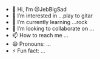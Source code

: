 - 👋 Hi, I’m @JebBigSad
- 👀 I’m interested in ...play to gitar
- 🌱 I’m currently learning ...rock
- 💞️ I’m looking to collaborate on ...
- 📫 How to reach me ...
- 😄 Pronouns: ...
- ⚡ Fun fact: ...

<!---
JebBigSad/JebBigSad is a ✨ special ✨ repository because its `README.md` (this file) appears on your GitHub profile.
You can click the Preview link to take a look at your changes.
--->
